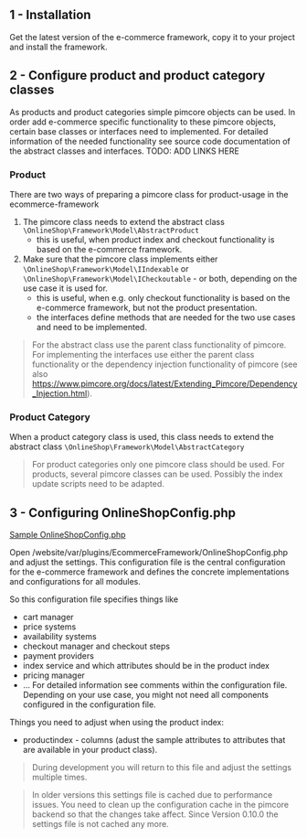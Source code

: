 ## 1 - Installation
Get the latest version of the e-commerce framework, copy it to your project and install the framework. 


## 2 - Configure product and product category classes
As products and product categories simple pimcore objects can be used. In order add e-commerce specific functionality to these pimcore objects, certain base classes or interfaces need to implemented. 
For detailed information of the needed functionality see source code documentation of the abstract classes and interfaces. 
TODO: ADD LINKS HERE

### Product
There are two ways of preparing a pimcore class for product-usage in the ecommerce-framework

1. The pimcore class needs to extend the abstract class `\OnlineShop\Framework\Model\AbstractProduct`
   * this is useful, when product index and checkout functionality is based on the e-commerce framework. 
2. Make sure that the pimcore class implements either `\OnlineShop\Framework\Model\IIndexable` or `\OnlineShop\Framework\Model\ICheckoutable` - or both, depending on the use case it is used for.
   * this is useful, when e.g. only checkout functionality is based on the e-commerce framework, but not the product presentation. 
   * the interfaces define methods that are needed for the two use cases and need to be implemented. 


> For the abstract class use the parent class functionality of pimcore. For implementing the interfaces use either the parent class functionality or the dependency injection functionality of pimcore (see also <https://www.pimcore.org/docs/latest/Extending_Pimcore/Dependency_Injection.html>).

### Product Category
When a product category class is used, this class needs to extend the abstract class `\OnlineShop\Framework\Model\AbstractCategory`


> For product categories only one pimcore class should be used. For products, several pimcore classes can be used. Possibly the index update scripts need to be adapted.


## 3 - Configuring OnlineShopConfig.php

[Sample OnlineShopConfig.php](/config/OnlineShopConfig_sample.php)

Open /website/var/plugins/EcommerceFramework/OnlineShopConfig.php and adjust the settings. This configuration file is the central configuration for the e-commerce framework and defines the concrete implementations and configurations for all modules.

So this configuration file specifies things like
- cart manager
- price systems
- availability systems
- checkout manager and checkout steps
- payment providers
- index service and which attributes should be in the product index
- pricing manager
- ...
For detailed information see comments within the configuration file. Depending on your use case, you might not need all components configured in the configuration file. 

Things you need to adjust when using the product index: 
* productindex - columns (adust the sample attributes to attributes that are available in your product class). 

> During development you will return to this file and adjust the settings multiple times. 

> In older versions this settings file is cached due to performance issues. You need to clean up the configuration cache in the pimcore backend so that the changes take affect. Since Version 0.10.0 the settings file is not cached any more. 
